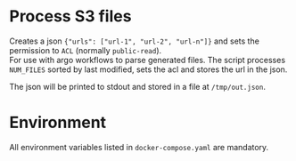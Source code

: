 # Process S3 files

Creates a json `{"urls": ["url-1", "url-2", "url-n"]}` and sets the permission to `ACL` (normally `public-read`).  
For use with argo workflows to parse generated files. The script processes `NUM_FILES` sorted by last modified, sets the acl and stores the url in the json.


The json will be printed to stdout and stored in a file at `/tmp/out.json`.

# Environment

All environment variables listed in `docker-compose.yaml` are mandatory.